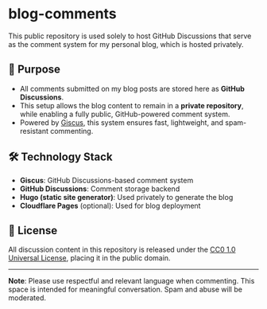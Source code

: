# blog-comments

This public repository is used solely to host GitHub Discussions that serve as the comment system for my personal blog, which is hosted privately.

## 📌 Purpose

- All comments submitted on my blog posts are stored here as **GitHub Discussions**.
- This setup allows the blog content to remain in a **private repository**, while enabling a fully public, GitHub-powered comment system.
- Powered by [Giscus](https://giscus.app), this system ensures fast, lightweight, and spam-resistant commenting.

## 🛠️ Technology Stack

- **Giscus**: GitHub Discussions-based comment system
- **GitHub Discussions**: Comment storage backend
- **Hugo (static site generator)**: Used privately to generate the blog
- **Cloudflare Pages** (optional): Used for blog deployment

## 🔐 License

All discussion content in this repository is released under the [CC0 1.0 Universal License](LICENSE), placing it in the public domain.

---

**Note**: Please use respectful and relevant language when commenting. This space is intended for meaningful conversation. Spam and abuse will be moderated.
